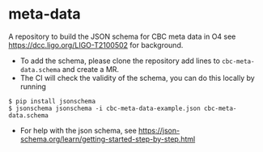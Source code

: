 # meta-data

A repository to build the JSON schema for CBC meta data in O4 see https://dcc.ligo.org/LIGO-T2100502 for background.

* To add the schema, please clone the repository add lines to `cbc-meta-data.schema` and create a MR.
* The CI will check the validity of the schema, you can do this locally by running
```console
$ pip install jsonschema
$ jsonschema jsonschema -i cbc-meta-data-example.json cbc-meta-data.schema
```
* For help with the json schema, see https://json-schema.org/learn/getting-started-step-by-step.html

